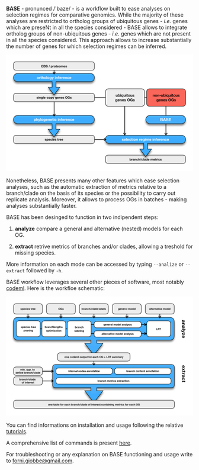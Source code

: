 **BASE** - pronunced  /'baze/ - is a workflow built to ease analyses on selection regimes for comparative genomics. 
While the majority of these analyses are restricted to ortholog groups of ubiquitous genes - *i.e.* genes which are preseNt in all the species considered - 
BASE  allows to integrate ortholog groups of non-ubiquitous genes - *i.e.* genes which are not present in all the species considered. 
This approach allows to increase substantially the number of genes for which selection regimes can be inferred.

![Image description](https://github.com/for-giobbe/BASE/blob/master/figures/BASE_fig.001.jpg)

Nonetheless, BASE presents many other features which ease selection analyses, such as the automatic extraction of metrics relative to a branch/clade on the basis
of its species or the possibility to carry out replicate analysis. Moreover, it allows to process OGs in batches - making analyses substantially faster.

BASE has been desinged to function in two indipendent steps:

1.   **analyze**		compare a general and alternative (nested) models for each OG.

2.   **extract**		retrive metrics of branches and/or clades, allowing a treshold for missing species.

More information on each mode can be accessed by typing ```--analize``` or ```--extract``` followed by ```-h```.

BASE workflow leverages several other pieces of software, most notably [codeml](http://abacus.gene.ucl.ac.uk/software/pamlDOC.pdf). Here is the workfloe schematic:

![Image description](https://github.com/for-giobbe/BASE/blob/master/figures/BASE_fig.002.jpg)

You can find informations on installation and usage following the relative [tutorials](https://github.com/for-giobbe/BASE/blob/master/tutorial_0.md).

A comprehensive list of commands is present [here](https://github.com/for-giobbe/BASE/blob/master/command_list.md).

For troubleshooting or any explanation on BASE functioning and usage write to forni.giobbe@gmail.com.

